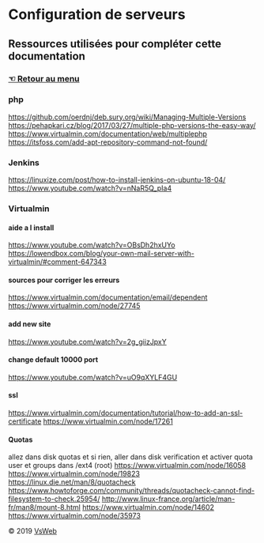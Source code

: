 Configuration de serveurs
==
Ressources utilisées pour compléter cette documentation
-
### [&#9756; Retour au menu](../README.md)
### php
https://github.com/oerdnj/deb.sury.org/wiki/Managing-Multiple-Versions
https://pehapkari.cz/blog/2017/03/27/multiple-php-versions-the-easy-way/
https://www.virtualmin.com/documentation/web/multiplephp
https://itsfoss.com/add-apt-repository-command-not-found/
### Jenkins
https://linuxize.com/post/how-to-install-jenkins-on-ubuntu-18-04/
https://www.youtube.com/watch?v=nNaR5Q_pIa4
### Virtualmin
#### aide a l install
https://www.youtube.com/watch?v=OBsDh2hxUYo
https://lowendbox.com/blog/your-own-mail-server-with-virtualmin/#comment-647343
#### sources pour corriger les erreurs
https://www.virtualmin.com/documentation/email/dependent
https://www.virtualmin.com/node/27745
#### add new site
https://www.youtube.com/watch?v=2g_giizJpxY
#### change default 10000 port
https://www.youtube.com/watch?v=uO9qXYLF4GU
#### ssl
https://www.virtualmin.com/documentation/tutorial/how-to-add-an-ssl-certificate
https://www.virtualmin.com/node/17261
#### Quotas
allez dans disk quotas et si rien, aller dans disk verification et activer quota user et groups dans /ext4 (root)
https://www.virtualmin.com/node/16058
https://www.virtualmin.com/node/19823
https://linux.die.net/man/8/quotacheck
https://www.howtoforge.com/community/threads/quotacheck-cannot-find-filesystem-to-check.25954/
http://www.linux-france.org/article/man-fr/man8/mount-8.html
https://www.virtualmin.com/node/14602
https://www.virtualmin.com/node/35973

&copy; 2019 [VsWeb](https://vsweb.be)